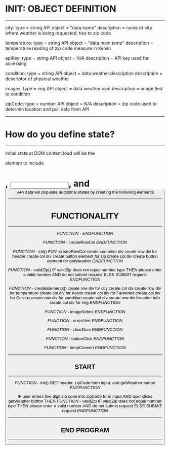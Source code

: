 # INIT: OBJECT DEFINITION
---
city: 
    type = string
    API object = "data.name"
    description = name of city where weather is being requested, ties to zip code

temperature:
    type = string
    API object = "data.main.temp"
    description = temperature reading of zip code measure in Kelvin

apiKey: 
    type = string
    API object = N/A
    description = API key used for accessing 

condition: 
    type = string
    API object = data.weather.description
    description = descriptor of physical weather

images:
    type = img
    API object = data.weather.icon
    description = image tied to condition

zipCode: 
    type = number
    API object = N/A
    description = zip code used to determin location and pull data from API

---
# How do you define state?
---

Initial state at DOM content load will be the <div> element to include <h1>, <input>, and <button>.  API data will populate additional states by creating the following elements.

---
# FUNCTIONALITY
---

*FUNCTION* -
*ENDFUNCTION* 

*FUNCTION* - createRowCol
*ENDFUNCTION* 

*FUNCTION* - init()
    *FUN* -createRowCol
    create container div
        create row div for header
            create col div
                create button element for zip
            create col div
                create button element for getWeather
*ENDFUNCTION* 

*FUNCTION* - validZip()
    IF validZip does not equal number type
        THEN please enter a valid number AND do not submit request
    ELSE 
        SUBMIT request
*ENDFUNCTION*

*FUNCTION* - createElements()
        create row div for city 
            create col div
        create row div for temperature
            create col div for Kelvin
            create col div for Farenheit
            create col div for Celcius
        create row div for condition
            create col div
        create row div for other info
            create col div for img
*ENDFUNCTION* 

*FUNCTION* - imageSelect
*ENDFUNCTION* 

*FUNCTION* - errorAlert
*ENDFUNCTION* 

*FUNCTION* - clearDom
*ENDFUNCTION* 

*FUNCTION* - buttonClick
*ENDFUNCTION* 

*FUNCTION* - tempConvert
*ENDFUNCTION* 

---
## START
---

*FUNCTION* - init()
    GET header, zipCode form input, and getWeather button
*ENDFUNCTION*


IF user enters five digit zip code into zipCode form input AND user clicks getWeather button
    THEN *FUNCTION* - validZip
        IF validZip does not equal number type
            THEN please enter a valid number AND do not submit request
        ELSE 
            SUBMIT request
    *ENDFUNCTION*



    
---
## END PROGRAM
---